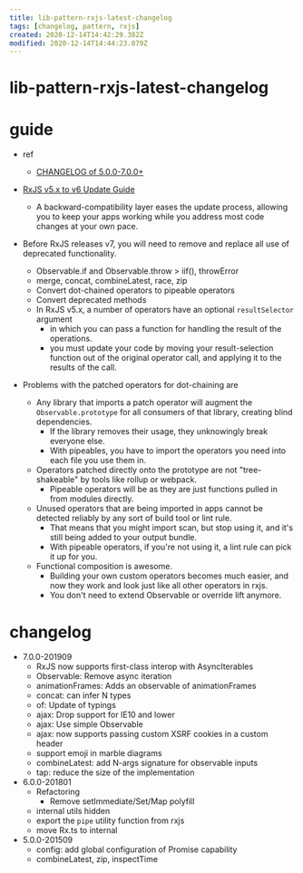 ```yaml
---
title: lib-pattern-rxjs-latest-changelog
tags: [changelog, pattern, rxjs]
created: 2020-12-14T14:42:29.382Z
modified: 2020-12-14T14:44:23.079Z
---
```


# lib-pattern-rxjs-latest-changelog

# guide

- ref
  - [CHANGELOG of 5.0.0-7.0.0+ ](https://github.com/ReactiveX/rxjs/blob/master/CHANGELOG.md)

- [RxJS v5.x to v6 Update Guide](https://rxjs.dev/guide/v6/migration)
  - A backward-compatibility layer eases the update process, allowing you to keep your apps working while you address most code changes at your own pace.
- Before RxJS releases v7, you will need to remove and replace all use of deprecated functionality.
  - Observable.if and Observable.throw  > iif(), throwError
  - merge, concat, combineLatest, race, zip
  - Convert dot-chained operators to pipeable operators
  - Convert deprecated methods
  - In RxJS v5.x, a number of operators have an optional `resultSelector` argument
    - in which you can pass a function for handling the result of the operations.
    - you must update your code by moving your result-selection function out of the original operator call, and applying it to the results of the call.

- Problems with the patched operators for dot-chaining are
  - Any library that imports a patch operator will augment the `Observable.prototype` for all consumers of that library, creating blind dependencies. 
    - If the library removes their usage, they unknowingly break everyone else. 
    - With pipeables, you have to import the operators you need into each file you use them in.
  - Operators patched directly onto the prototype are not "tree-shakeable" by tools like rollup or webpack. 
    - Pipeable operators will be as they are just functions pulled in from modules directly.
  - Unused operators that are being imported in apps cannot be detected reliably by any sort of build tool or lint rule. 
    - That means that you might import scan, but stop using it, and it's still being added to your output bundle. 
    - With pipeable operators, if you're not using it, a lint rule can pick it up for you.
  - Functional composition is awesome. 
    - Building your own custom operators becomes much easier, and now they work and look just like all other operators in rxjs. 
    - You don't need to extend Observable or override lift anymore.

# changelog

- 7.0.0-201909
  - RxJS now supports first-class interop with AsyncIterables
  - Observable: Remove async iteration
  - animationFrames: Adds an observable of animationFrames
  - concat: can infer N types
  - of: Update of typings
  - ajax: Drop support for IE10 and lower
  - ajax: Use simple Observable
  - ajax: now supports passing custom XSRF cookies in a custom header 
  - support emoji in marble diagrams
  - combineLatest: add N-args signature for observable inputs 
  - tap: reduce the size of the implementation
- 6.0.0-201801
  - Refactoring
    - Remove setImmediate/Set/Map polyfill
  - internal utils hidden
  - export the `pipe` utility function from rxjs
  - move Rx.ts to internal
- 5.0.0-201509
  - config: add global configuration of Promise capability
  - combineLatest, zip, inspectTime
